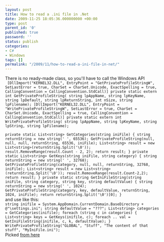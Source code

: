 ```yaml
---
layout: post
title: How to read a .ini file in .Net
date: 2009-11-25 18:05:36.000000000 +00:00
type: post
parent_id: '0'
published: true
password: ''
status: publish
categories:
- C#
- Windows
tags: []
permalink: "/2009/11/how-to-read-a-ini-file-in-net/"
---
```

There is no ready-made class, so you'll have to call the Windows API  
`
[DllImport("KERNEL32.DLL", EntryPoint = "GetPrivateProfileStringW",
SetLastError = true,
CharSet = CharSet.Unicode, ExactSpelling = true,
CallingConvention = CallingConvention.StdCall)]
private static extern int GetPrivateProfileString(
string lpAppName,
string lpKeyName,
string lpDefault,
string lpReturnString,
int nSize,
string lpFilename);
[DllImport("KERNEL32.DLL", EntryPoint = "WritePrivateProfileStringW",
SetLastError = true,
CharSet = CharSet.Unicode, ExactSpelling = true,
CallingConvention = CallingConvention.StdCall)]
private static extern int WritePrivateProfileString(
string lpAppName,
string lpKeyName,
string lpString,
string lpFilename);`

`
 private static List<string> GetCategories(string iniFile)
{
string returnString = new string(' ', 65536);
GetPrivateProfileString(null, null, null, returnString, 65536, iniFile);
List<string> result = new List<string>(returnString.Split('\0'));
result.RemoveRange(result.Count - 2, 2);
return result;
}
private static List<string> GetKeys(string iniFile, string category)
{
string returnString = new string(' ', 32768);
GetPrivateProfileString(category, null, null, returnString, 32768, iniFile);
List<string> result = new List<string>(returnString.Split('\0'));
result.RemoveRange(result.Count-2,2);
return result;
}
private static string GetIniFileString(string iniFile, string category, string key, string defaultValue)
{
string returnString = new string(' ', 1024);
GetPrivateProfileString(category, key, defaultValue, returnString, 1024, iniFile);
return returnString.Split('\0')[0];
}
`  
and use like this:  
`
string inifile = System.AppDomain.CurrentDomain.BaseDirectory + @"\settings.ini"; string defaultValue = "???";
List<string> categories = GetCategories(inifile);
foreach (string c in categories)
{
List<string> keys = GetKeys(inifile, c);
foreach .. val = GetIniFileString(inifile, c, k, defaultValue);
}
WritePrivateProfileString("GLOBAL", "Stuff", "The content of that stuff", "MyIniFile.ini");
`  
Picked [from here](http://jachman.wordpress.com/2006/09/11/how-to-access-ini-files-in-c-net/)


